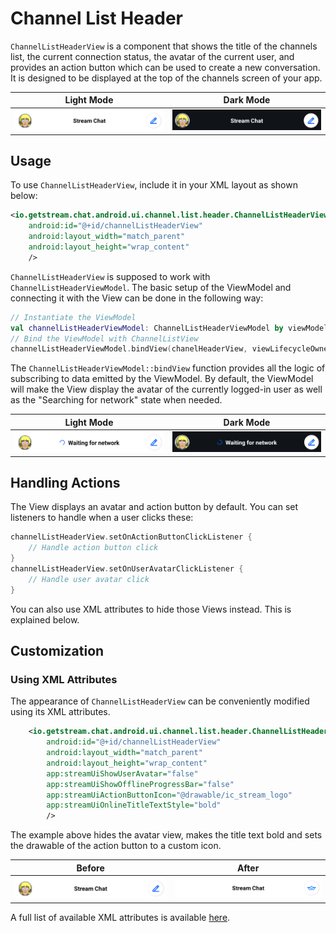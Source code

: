# Channel List Header

`ChannelListHeaderView` is a component that shows the title of the channels list, the current connection status, the avatar of the current user, and provides an action button which can be used to create a new conversation. It is designed to be displayed at the top of the channels screen of your app.
 
 | Light Mode | Dark Mode |
 | --- | --- |
 |![Light_mode](../../assets/channels_header.png)|![Dark_mode](../../assets/channels_header_dark.png)|
 
## Usage

To use `ChannelListHeaderView`, include it in your XML layout as shown below:

```xml
<io.getstream.chat.android.ui.channel.list.header.ChannelListHeaderView
    android:id="@+id/channelListHeaderView"
    android:layout_width="match_parent"
    android:layout_height="wrap_content"
    />
```

`ChannelListHeaderView` is supposed to work with `ChannelListHeaderViewModel`. The basic setup of the ViewModel and connecting it with the View can be done in the following way:

 ```kotlin
// Instantiate the ViewModel
val channelListHeaderViewModel: ChannelListHeaderViewModel by viewModels()
// Bind the ViewModel with ChannelListView 
channelListHeaderViewModel.bindView(chanelHeaderView, viewLifecycleOwner)
```

The `ChannelListHeaderViewModel::bindView` function provides all the logic of subscribing to data emitted by the ViewModel. By default, the ViewModel will make the View display the avatar of the currently logged-in user as well as the "Searching for network" state when needed.

 | Light Mode | Dark Mode |
 | --- | --- |
 |![Light_mode](../../assets/channels_header_waiting_for_network.png)|![Dark_mode](../../assets/channels_header_waiting_for_network_dark.png)|

## Handling Actions

The View displays an avatar and action button by default. You can set listeners to handle when a user clicks these:

```kotlin
channelListHeaderView.setOnActionButtonClickListener {
    // Handle action button click
}
channelListHeaderView.setOnUserAvatarClickListener {
    // Handle user avatar click
}
```

You can also use XML attributes to hide those Views instead. This is explained below.

## Customization

### Using XML Attributes

The appearance of `ChannelListHeaderView` can be conveniently modified using its XML attributes.   
```xml
    <io.getstream.chat.android.ui.channel.list.header.ChannelListHeaderView
        android:id="@+id/channelListHeaderView"
        android:layout_width="match_parent"
        android:layout_height="wrap_content"
        app:streamUiShowUserAvatar="false"
        app:streamUiShowOfflineProgressBar="false"
        app:streamUiActionButtonIcon="@drawable/ic_stream_logo"
        app:streamUiOnlineTitleTextStyle="bold"
        />
```

The example above hides the avatar view, makes the title text bold and sets the drawable of the action button to a custom icon.
    
| Before | After |
| --- | --- |
|![Light_mode](../../assets/channels_header.png)|![Dark_mode](../../assets/channels_header_after_customization.png)|

A full list of available XML attributes is available [here](https://github.com/GetStream/stream-chat-android/blob/main/stream-chat-android-ui-components/src/main/res/values/attrs_channel_list_header_view.xml).
